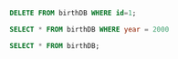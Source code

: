 ```sql
DELETE FROM birthDB WHERE id=1;
```

```sql
SELECT * FROM birthDB WHERE year = 2000
```

```sql
SELECT * FROM birthDB;
```

